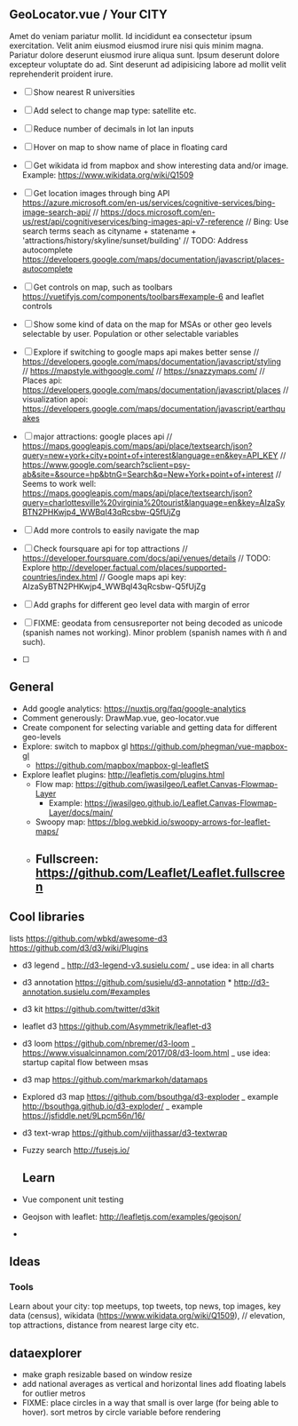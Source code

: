 ## GeoLocator.vue / Your CITY

Amet do veniam pariatur mollit. Id incididunt ea consectetur ipsum exercitation.
Velit anim eiusmod eiusmod irure nisi quis minim magna. Pariatur dolore deserunt
eiusmod irure aliqua sunt. Ipsum deserunt dolore excepteur voluptate do ad. Sint
deserunt ad adipisicing labore ad mollit velit reprehenderit proident irure.

* [ ] Show nearest R universities
* [ ] Add select to change map type: satellite etc.
* [ ] Reduce number of decimals in lot lan inputs
* [ ] Hover on map to show name of place in floating card
* [ ] Get wikidata id from mapbox and show interesting data and/or image.
      Example: https://www.wikidata.org/wiki/Q1509
* [ ] Get location images through bing API
      https://azure.microsoft.com/en-us/services/cognitive-services/bing-image-search-api/
      //
      https://docs.microsoft.com/en-us/rest/api/cognitiveservices/bing-images-api-v7-reference
      // Bing: Use search terms seach as cityname + statename +
      'attractions/history/skyline/sunset/building' // TODO: Address
      autocomplete
      https://developers.google.com/maps/documentation/javascript/places-autocomplete
* [ ] Get controls on map, such as toolbars
      https://vuetifyjs.com/components/toolbars#example-6 and leaflet controls
* [ ] Show some kind of data on the map for MSAs or other geo levels selectable
      by user. Population or other selectable variables
* [ ] Explore if switching to google maps api makes better sense //
      https://developers.google.com/maps/documentation/javascript/styling //
      https://mapstyle.withgoogle.com/ // https://snazzymaps.com/ // Places api:
      https://developers.google.com/maps/documentation/javascript/places //
      visualization apoi:
      https://developers.google.com/maps/documentation/javascript/earthquakes
* [ ] major attractions: google places api //
      https://maps.googleapis.com/maps/api/place/textsearch/json?query=new+york+city+point+of+interest&language=en&key=API_KEY
      //
      https://www.google.com/search?sclient=psy-ab&site=&source=hp&btnG=Search&q=New+York+point+of+interest
      // Seems to work well:
      https://maps.googleapis.com/maps/api/place/textsearch/json?query=charlottesville%20virginia%20tourist&language=en&key=AIzaSyBTN2PHKwjp4_WWBqI43qRcsbw-Q5fUjZg
* [ ] Add more controls to easily navigate the map
* [ ] Check foursquare api for top attractions //
      https://developer.foursquare.com/docs/api/venues/details // TODO: Explore
      http://developer.factual.com/places/supported-countries/index.html //
      Google maps api key: AIzaSyBTN2PHKwjp4_WWBqI43qRcsbw-Q5fUjZg
* [ ] Add graphs for different geo level data with margin of error

* [ ] FIXME: geodata from censusreporter not being decoded as unicode (spanish
      names not working). Minor problem (spanish names with ñ and such).
* [ ]

## General

* Add google analytics: https://nuxtjs.org/faq/google-analytics
* Comment generously: DrawMap.vue, geo-locator.vue
* Create component for selecting variable and getting data for different
  geo-levels
* Explore: switch to mapbox gl https://github.com/phegman/vue-mapbox-gl
  * https://github.com/mapbox/mapbox-gl-leafletS
* Explore leaflet plugins: http://leafletjs.com/plugins.html
  * Flow map: https://github.com/jwasilgeo/Leaflet.Canvas-Flowmap-Layer
    * Example:
      https://jwasilgeo.github.io/Leaflet.Canvas-Flowmap-Layer/docs/main/
  * Swoopy map: https://blog.webkid.io/swoopy-arrows-for-leaflet-maps/
  * ## Fullscreen: https://github.com/Leaflet/Leaflet.fullscreen

## Cool libraries

lists https://github.com/wbkd/awesome-d3 https://github.com/d3/d3/wiki/Plugins

* d3 legend _ http://d3-legend-v3.susielu.com/ _ use idea: in all charts
* d3 annotation https://github.com/susielu/d3-annotation \*
  http://d3-annotation.susielu.com/#examples
* d3 kit https://github.com/twitter/d3kit
* leaflet d3 https://github.com/Asymmetrik/leaflet-d3
* d3 loom https://github.com/nbremer/d3-loom _
  https://www.visualcinnamon.com/2017/08/d3-loom.html _ use idea: startup
  capital flow between msas
* d3 map https://github.com/markmarkoh/datamaps
* Explored d3 map https://github.com/bsouthga/d3-exploder _ example
  http://bsouthga.github.io/d3-exploder/ _ example
  https://jsfiddle.net/9Lpcm56n/16/
* d3 text-wrap https://github.com/vijithassar/d3-textwrap
* Fuzzy search http://fusejs.io/

  ## Learn

* Vue component unit testing
* Geojson with leaflet: http://leafletjs.com/examples/geojson/
*

## Ideas

### Tools

Learn about your city: top meetups, top tweets, top news, top images, key data
(census), wikidata (https://www.wikidata.org/wiki/Q1509), // elevation, top
attractions, distance from nearest large city etc.

## dataexplorer

* make graph resizable based on window resize
* add national averages as vertical and horizontal lines add floating labels for
  outlier metros
* FIXME: place circles in a way that small is over large (for being able to
  hover). sort metros by circle variable before rendering
